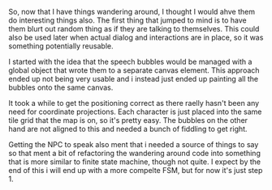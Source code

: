 So, now that I have things wandering around, I thought I would ahve them do interesting things also. The first thing that jumped to mind is to have them blurt out random thing as if they are talking to themselves. This could also be used later when actual dialog and interactions are in place, so it was something potentially reusable.

I started with the idea that the speech bubbles would be managed with a global object that wrote them to a separate canvas element. This approach ended up not being very usable and i instead just ended up painting all the bubbles onto the same canvas.

It took a while to get the positioning correct as there raelly hasn't been any need for coordinate projections. Each character is just placed into the same tile grid that the map is on, so it's pretty easy. The bubbles on the other hand are not aligned to this and needed a bunch of fiddling to get right.

Getting the NPC to speak also ment that i needed a source of things to say so that ment a bit of refactoring the wandering around code into something that is more similar to finite state machine, though not quite. I expect by the end of this i will end up with a more compelte FSM, but for now it's just step 1.